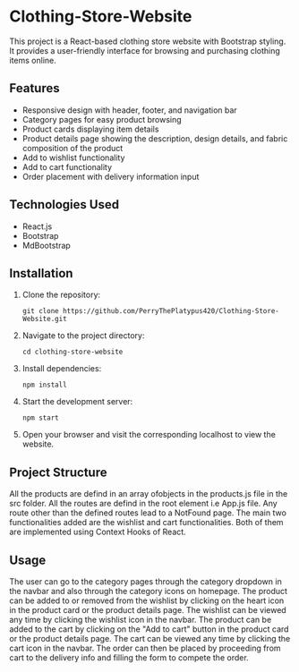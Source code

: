 # Clothing-Store-Website

This project is a React-based clothing store website with Bootstrap styling. It provides a user-friendly interface for browsing and purchasing clothing items online.

## Features

- Responsive design with header, footer, and navigation bar
- Category pages for easy product browsing
- Product cards displaying item details
- Product details page showing the description, design details, and fabric composition of the product
- Add to wishlist functionality
- Add to cart functionality
- Order placement with delivery information input

## Technologies Used

- React.js
- Bootstrap
- MdBootstrap

## Installation

1. Clone the repository:
   ```
   git clone https://github.com/PerryThePlatypus420/Clothing-Store-Website.git
   ```

2. Navigate to the project directory:
   ```
   cd clothing-store-website
   ```

3. Install dependencies:
   ```
   npm install
   ```

4. Start the development server:
   ```
   npm start
   ```

5. Open your browser and visit the corresponding localhost to view the website.

## Project Structure

All the products are defind in an array ofobjects in the products.js file in the src folder.
All the routes are defind in the root element i.e App.js file.
Any route other than the defined routes lead to a NotFound page.
The main two functionalities added are the wishlist and cart functionalities. Both of them are implemented using Context Hooks of React.

## Usage

The user can go to the category pages through the category dropdown in the navbar and also through the category icons on homepage.
The product can be added to or removed from the wishlist by clicking on the heart icon in the product card or the product details page.
The wishlist can be viewed any time by clicking the wishlist icon in the navbar.
The product can be added to the cart by clicking on the "Add to cart" button in the product card or the product details page.
The cart can be viewed any time by clicking the cart icon in the navbar.
The order can then be placed by proceeding from cart to the delivery info and filling the form to compete the order.
